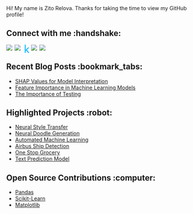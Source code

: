 
<div size='20px'> Hi! My name is Zito Relova. Thanks for taking the time to view my GitHub profile!

<h2> Connect with me :handshake: </h2>
<a href = 'https://www.linkedin.com/in/zrelova'> <img width = '22px' align= 'left' src="https://raw.githubusercontent.com/rahulbanerjee26/githubAboutMeGenerator/main/icons/linked-in-alt.svg"/></a>
<a href = 'https://zito-relova.medium.com/'> <img width = '22px' align= 'left' src="https://raw.githubusercontent.com/rahulbanerjee26/githubAboutMeGenerator/main/icons/medium.svg"/></a>
<a href = 'https://www.kaggle.com/zitorelova'><img width = '22px' align= 'left' src="static/kaggle-icon.svg"/></a>
<a href = 'https://www.github.com/zitorelova'> <img width = '22px' align= 'left' src="https://raw.githubusercontent.com/rahulbanerjee26/githubAboutMeGenerator/main/icons/github.svg"/></a>
<a href = 'https://www.twitter.com/zitorelova'> <img width = '22px' align= 'left' src="https://raw.githubusercontent.com/rahulbanerjee26/githubAboutMeGenerator/main/icons/twitter.svg"/></a>
</div>
<br />

<h2>Recent Blog Posts :bookmark_tabs: </h2>

- [SHAP Values for Model Interpretation](https://towardsdatascience.com/shap-values-for-model-interpretation-268680a25012?source=rss-265ad0e54c86------2)
- [Feature Importance in Machine Learning Models](https://towardsdatascience.com/feature-importance-in-machine-learning-models-c4396c519eb9?source=rss-265ad0e54c86------2)
- [The Importance of Testing](https://towardsdatascience.com/the-importance-of-testing-your-python-code-9b1262d009dc)

<h2>Highlighted Projects :robot: </h2>

 - [Neural Style Transfer](https://github.com/zitorelova/neural-style-app)
 - [Neural Doodle Generation](https://github.com/zitorelova/neural-doodle-generation)
 - [Automated Machine Learning](https://github.com/zitorelova/auto-ml)
 - [Airbus Ship Detection](https://github.com/zitorelova/airbus-ship-detection)
 - [One Stop Grocery](https://github.com/zitorelova/one-stop-grocery)
 - [Text Prediction Model](https://github.com/zitorelova/text-prediction-model)

<h2>Open Source Contributions :computer: </h2>

- [Pandas](https://github.com/pulls?q=author:zitorelova+org:pandas-dev+is:pr)
- [Scikit-Learn](https://github.com/pulls?q=author:zitorelova+org:scikit-learn+is:pr)
- [Matplotlib](https://github.com/pulls?q=author:zitorelova+org:matplotlib+is:pr)
